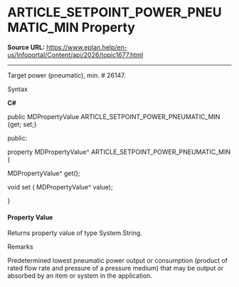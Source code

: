 # ARTICLE_SETPOINT_POWER_PNEUMATIC_MIN Property

**Source URL:** https://www.eplan.help/en-us/Infoportal/Content/api/2026/topic1677.html

---

Target power (pneumatic), min. # 26147.

Syntax

**C#**



public MDPropertyValue ARTICLE_SETPOINT_POWER_PNEUMATIC_MIN {get; set;}

public:

property MDPropertyValue^ ARTICLE_SETPOINT_POWER_PNEUMATIC_MIN {

   MDPropertyValue^ get();

   void set (    MDPropertyValue^ value);

}


#### Property Value

Returns property value of type System.String.

Remarks

Predetermined lowest pneumatic power output or consumption (product of rated flow rate and pressure of a pressure medium) that may be output or absorbed by an item or system in the application.
